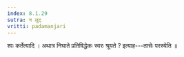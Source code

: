 ```yaml
---
index: 8.1.29
sutra: न लुट्
vritti: padamanjari
---
```


 श्वः कर्तेत्यादि । अथात्र निघाते प्रतिषिद्धेकः स्वरः श्रूयते ? इत्याह---तासेः परस्येति ॥